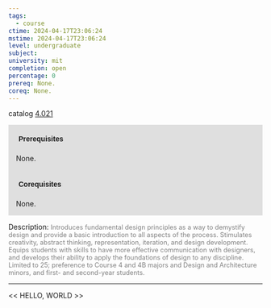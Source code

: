 ```yaml
---
tags:
  - course
ctime: 2024-04-17T23:06:24
mstime: 2024-04-17T23:06:24
level: undergraduate
subject: 
university: mit
completion: open
percentage: 0
prereq: None.
coreq: None.
---
```


catalog [4.021](http://student.mit.edu/catalog/m4a.html#4.021)

<span style="display: block; padding: 15px; background-color: rgb(100, 100, 100, 0.2);"><font id="m_prereq3010_0" style="display: block; font-family: Arial, sans-serif; font-weight: bold; padding: 5px">Prerequisites</font><br><span id="prereq3010_0">None.</span></span>
<span style="display: block; padding: 15px; background-color: rgb(100, 100, 100, 0.2);"><font id="m_coreq3010_0" style="display: block; font-family: Arial, sans-serif; font-weight: bold; padding: 5px">Corequisites</font><br><span id="coreq3010_0">None.</span></span>

<font style="">Description:</font>
<font style="color: grey; font-size: 0.8rem;">Introduces fundamental design principles as a way to demystify design and provide a basic introduction to all aspects of the process. Stimulates creativity, abstract thinking, representation, iteration, and design development. Equips students with skills to have more effective communication with designers, and develops their ability to apply the foundations of design to any discipline. Limited to 25; preference to Course 4 and 4B majors and Design and Architecture minors, and first- and second-year students.</font>



---

<< HELLO, WORLD >>
